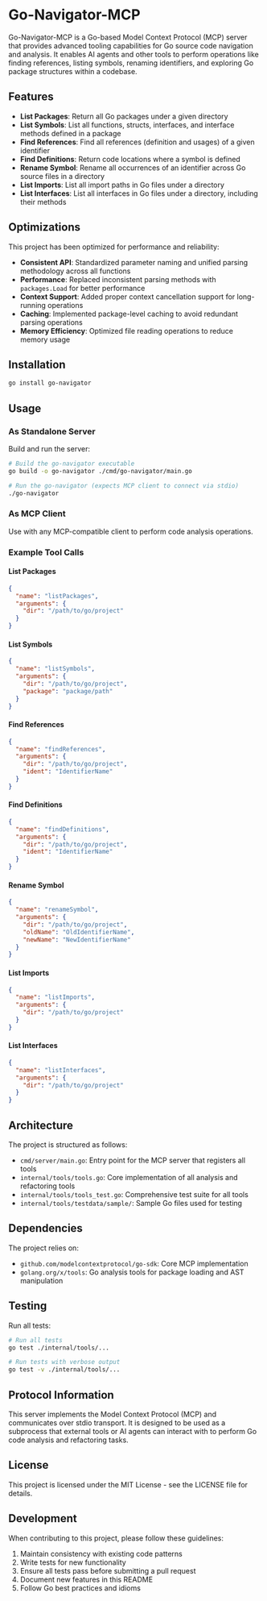 # Go-Navigator-MCP

Go-Navigator-MCP is a Go-based Model Context Protocol (MCP) server that provides advanced tooling capabilities for Go source code navigation and analysis. It enables AI agents and other tools to perform operations like finding references, listing symbols, renaming identifiers, and exploring Go package structures within a codebase.

## Features

- **List Packages**: Return all Go packages under a given directory
- **List Symbols**: List all functions, structs, interfaces, and interface methods defined in a package
- **Find References**: Find all references (definition and usages) of a given identifier
- **Find Definitions**: Return code locations where a symbol is defined
- **Rename Symbol**: Rename all occurrences of an identifier across Go source files in a directory
- **List Imports**: List all import paths in Go files under a directory
- **List Interfaces**: List all interfaces in Go files under a directory, including their methods

## Optimizations

This project has been optimized for performance and reliability:

- **Consistent API**: Standardized parameter naming and unified parsing methodology across all functions
- **Performance**: Replaced inconsistent parsing methods with `packages.Load` for better performance
- **Context Support**: Added proper context cancellation support for long-running operations
- **Caching**: Implemented package-level caching to avoid redundant parsing operations
- **Memory Efficiency**: Optimized file reading operations to reduce memory usage

## Installation

```bash
go install go-navigator
```

## Usage

### As Standalone Server

Build and run the server:

```bash
# Build the go-navigator executable
go build -o go-navigator ./cmd/go-navigator/main.go

# Run the go-navigator (expects MCP client to connect via stdio)
./go-navigator
```

### As MCP Client

Use with any MCP-compatible client to perform code analysis operations.

### Example Tool Calls

#### List Packages
```json
{
  "name": "listPackages",
  "arguments": {
    "dir": "/path/to/go/project"
  }
}
```

#### List Symbols
```json
{
  "name": "listSymbols",
  "arguments": {
    "dir": "/path/to/go/project",
    "package": "package/path"
  }
}
```

#### Find References
```json
{
  "name": "findReferences",
  "arguments": {
    "dir": "/path/to/go/project",
    "ident": "IdentifierName"
  }
}
```

#### Find Definitions
```json
{
  "name": "findDefinitions",
  "arguments": {
    "dir": "/path/to/go/project",
    "ident": "IdentifierName"
  }
}
```

#### Rename Symbol
```json
{
  "name": "renameSymbol",
  "arguments": {
    "dir": "/path/to/go/project",
    "oldName": "OldIdentifierName",
    "newName": "NewIdentifierName"
  }
}
```

#### List Imports
```json
{
  "name": "listImports",
  "arguments": {
    "dir": "/path/to/go/project"
  }
}
```

#### List Interfaces
```json
{
  "name": "listInterfaces",
  "arguments": {
    "dir": "/path/to/go/project"
  }
}
```

## Architecture

The project is structured as follows:

- `cmd/server/main.go`: Entry point for the MCP server that registers all tools
- `internal/tools/tools.go`: Core implementation of all analysis and refactoring tools
- `internal/tools/tools_test.go`: Comprehensive test suite for all tools
- `internal/tools/testdata/sample/`: Sample Go files used for testing

## Dependencies

The project relies on:
- `github.com/modelcontextprotocol/go-sdk`: Core MCP implementation
- `golang.org/x/tools`: Go analysis tools for package loading and AST manipulation

## Testing

Run all tests:

```bash
# Run all tests
go test ./internal/tools/...

# Run tests with verbose output
go test -v ./internal/tools/...
```

## Protocol Information

This server implements the Model Context Protocol (MCP) and communicates over stdio transport. It is designed to be used as a subprocess that external tools or AI agents can interact with to perform Go code analysis and refactoring tasks.

## License

This project is licensed under the MIT License - see the LICENSE file for details.

## Development

When contributing to this project, please follow these guidelines:

1. Maintain consistency with existing code patterns
2. Write tests for new functionality
3. Ensure all tests pass before submitting a pull request
4. Document new features in this README
5. Follow Go best practices and idioms